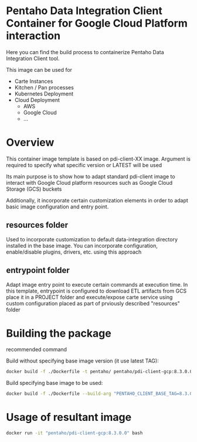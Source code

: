 # Pentaho Data Integration Client Container for Google Cloud Platform interaction
Here you can find the build process to containerize Pentaho Data Integration Client tool.

This image can be used for
* Carte Instances
* Kitchen / Pan processes
* Kubernetes Deployment
* Cloud Deployment 
  * AWS
  * Google Cloud
  * ...

# Overview

This container image template is based on pdi-client-XX image. Argument is required to specify what specific version or LATEST will be used

Its main purpose is to show how to adapt standard pdi-client image to interact with Google Cloud platform resources such as Google Cloud Storage (GCS) buckets

Additionally, it incorporate certain customization elements in order to adapt basic image configuration and entry point.

## resources folder
Used to incorporate customization to default data-integration directory installed in the base image. You can incorporate configuration, enable/disable plugins, drivers, etc. using this approach

## entrypoint folder
Adapt image entry point to execute certain commands at execution time. In this template, entrypoint is configured to download ETL artifacts from GCS place it in a PROJECT folder and execute/expose carte service using custom configuration placed as part of prviously described "resources" folder

# Building the package
recommended command 

Build without specifying base image version (it use latest TAG):

```bash
docker build -f ./Dockerfile -t pentaho/ pentaho/pdi-client-gcp:8.3.0.0 .
```

Build specifying base image to be used: 

```bash
docker build -f ./Dockerfile --build-arg "PENTAHO_CLIENT_BASE_TAG=8.3.0.0" -t pentaho/pdi-client-gcp:8.3.0.0 .
```

# Usage of resultant image

```bash
docker run -it "pentaho/pdi-client-gcp:8.3.0.0" bash
```

